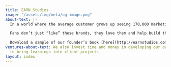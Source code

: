 ```yaml
---
title: EARN Studios
image: "/assets/img/meta/og-image.png"
about-text: |-
  In a world where the average customer grows up seeing 170,000 marketing messages by their 17th birthday; where 86% of people admit to sharing social media content in the bathroom; where 20% of smartphone users have installed adblocking browsers because of their loathing of advertising; customers only talk about the brands they LOVE. And, if customers aren’t talking about your brand, you might as well not exist.

  Fans don’t just “like” these brands, they love them and help build them. And the good news is that it’s not exclusive to cool, cutting-edge brands. Brand Love is achievable to all brands. Whether you’re a bank, an airline or selling drinks.

  Download a sample of our founder’s book [here](http://earnstudios.com/book/)
ventures-about-text: We also invest time and money in developing our own ventures
  to bring learnings into client projects
layout: index
---
```


